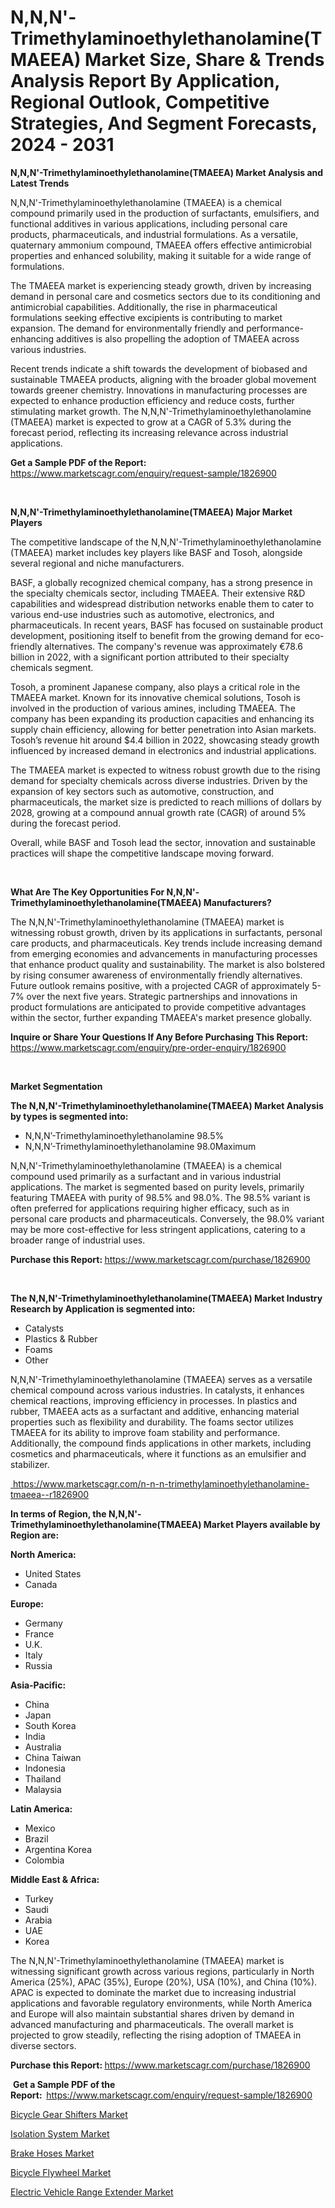 <p><h1>N,N,N'-Trimethylaminoethylethanolamine(TMAEEA) Market Size, Share & Trends Analysis Report By Application, Regional Outlook, Competitive Strategies, And Segment Forecasts, 2024 - 2031</h1></p><p><strong>N,N,N'-Trimethylaminoethylethanolamine(TMAEEA) Market Analysis and Latest Trends</strong></p>
<p><p>N,N,N'-Trimethylaminoethylethanolamine (TMAEEA) is a chemical compound primarily used in the production of surfactants, emulsifiers, and functional additives in various applications, including personal care products, pharmaceuticals, and industrial formulations. As a versatile, quaternary ammonium compound, TMAEEA offers effective antimicrobial properties and enhanced solubility, making it suitable for a wide range of formulations.</p><p>The TMAEEA market is experiencing steady growth, driven by increasing demand in personal care and cosmetics sectors due to its conditioning and antimicrobial capabilities. Additionally, the rise in pharmaceutical formulations seeking effective excipients is contributing to market expansion. The demand for environmentally friendly and performance-enhancing additives is also propelling the adoption of TMAEEA across various industries.</p><p>Recent trends indicate a shift towards the development of biobased and sustainable TMAEEA products, aligning with the broader global movement towards greener chemistry. Innovations in manufacturing processes are expected to enhance production efficiency and reduce costs, further stimulating market growth. The N,N,N'-Trimethylaminoethylethanolamine (TMAEEA) market is expected to grow at a CAGR of 5.3% during the forecast period, reflecting its increasing relevance across industrial applications.</p></p>
<p><strong>Get a Sample PDF of the Report:&nbsp;</strong> <a href="https://www.marketscagr.com/enquiry/request-sample/1826900?utm_campaign=1694&utm_medium=2&utm_source=Github&utm_content=ia&utm_term=15102024&utm_id=nnn-trimethylaminoethylethanolaminetmaeea">https://www.marketscagr.com/enquiry/request-sample/1826900</a></p>
<p>&nbsp;</p>
<p><strong>N,N,N'-Trimethylaminoethylethanolamine(TMAEEA) Major Market Players</strong></p>
<p><p>The competitive landscape of the N,N,N'-Trimethylaminoethylethanolamine (TMAEEA) market includes key players like BASF and Tosoh, alongside several regional and niche manufacturers. </p><p>BASF, a globally recognized chemical company, has a strong presence in the specialty chemicals sector, including TMAEEA. Their extensive R&D capabilities and widespread distribution networks enable them to cater to various end-use industries such as automotive, electronics, and pharmaceuticals. In recent years, BASF has focused on sustainable product development, positioning itself to benefit from the growing demand for eco-friendly alternatives. The company's revenue was approximately €78.6 billion in 2022, with a significant portion attributed to their specialty chemicals segment.</p><p>Tosoh, a prominent Japanese company, also plays a critical role in the TMAEEA market. Known for its innovative chemical solutions, Tosoh is involved in the production of various amines, including TMAEEA. The company has been expanding its production capacities and enhancing its supply chain efficiency, allowing for better penetration into Asian markets. Tosoh’s revenue hit around $4.4 billion in 2022, showcasing steady growth influenced by increased demand in electronics and industrial applications.</p><p>The TMAEEA market is expected to witness robust growth due to the rising demand for specialty chemicals across diverse industries. Driven by the expansion of key sectors such as automotive, construction, and pharmaceuticals, the market size is predicted to reach millions of dollars by 2028, growing at a compound annual growth rate (CAGR) of around 5% during the forecast period. </p><p>Overall, while BASF and Tosoh lead the sector, innovation and sustainable practices will shape the competitive landscape moving forward.</p></p>
<p>&nbsp;</p>
<p><strong>What Are The Key Opportunities For N,N,N'-Trimethylaminoethylethanolamine(TMAEEA) Manufacturers?</strong></p>
<p><p>The N,N,N'-Trimethylaminoethylethanolamine (TMAEEA) market is witnessing robust growth, driven by its applications in surfactants, personal care products, and pharmaceuticals. Key trends include increasing demand from emerging economies and advancements in manufacturing processes that enhance product quality and sustainability. The market is also bolstered by rising consumer awareness of environmentally friendly alternatives. Future outlook remains positive, with a projected CAGR of approximately 5-7% over the next five years. Strategic partnerships and innovations in product formulations are anticipated to provide competitive advantages within the sector, further expanding TMAEEA's market presence globally.</p></p>
<p><strong>Inquire or Share Your Questions If Any Before Purchasing This Report:</strong> <a href="https://www.marketscagr.com/enquiry/pre-order-enquiry/1826900?utm_campaign=1694&utm_medium=2&utm_source=Github&utm_content=ia&utm_term=15102024&utm_id=nnn-trimethylaminoethylethanolaminetmaeea">https://www.marketscagr.com/enquiry/pre-order-enquiry/1826900</a></p>
<p>&nbsp;</p>
<p><strong>Market Segmentation</strong></p>
<p><strong>The N,N,N'-Trimethylaminoethylethanolamine(TMAEEA) Market Analysis by types is segmented into:</strong></p>
<p><ul><li>N,N,N’-Trimethylaminoethylethanolamine 98.5%</li><li>N,N,N’-Trimethylaminoethylethanolamine 98.0Maximum</li></ul></p>
<p><p>N,N,N'-Trimethylaminoethylethanolamine (TMAEEA) is a chemical compound used primarily as a surfactant and in various industrial applications. The market is segmented based on purity levels, primarily featuring TMAEEA with purity of 98.5% and 98.0%. The 98.5% variant is often preferred for applications requiring higher efficacy, such as in personal care products and pharmaceuticals. Conversely, the 98.0% variant may be more cost-effective for less stringent applications, catering to a broader range of industrial uses.</p></p>
<p><strong>Purchase this Report:&nbsp;</strong><a href="https://www.marketscagr.com/purchase/1826900?utm_campaign=1694&utm_medium=2&utm_source=Github&utm_content=ia&utm_term=15102024&utm_id=nnn-trimethylaminoethylethanolaminetmaeea">https://www.marketscagr.com/purchase/1826900</a></p>
<p>&nbsp;</p>
<p><strong>The N,N,N'-Trimethylaminoethylethanolamine(TMAEEA) Market Industry Research by Application is segmented into:</strong></p>
<p><ul><li>Catalysts</li><li>Plastics & Rubber</li><li>Foams</li><li>Other</li></ul></p>
<p><p>N,N,N'-Trimethylaminoethylethanolamine (TMAEEA) serves as a versatile chemical compound across various industries. In catalysts, it enhances chemical reactions, improving efficiency in processes. In plastics and rubber, TMAEEA acts as a surfactant and additive, enhancing material properties such as flexibility and durability. The foams sector utilizes TMAEEA for its ability to improve foam stability and performance. Additionally, the compound finds applications in other markets, including cosmetics and pharmaceuticals, where it functions as an emulsifier and stabilizer.</p></p>
<p><a href="https://www.marketscagr.com/n-n-n-trimethylaminoethylethanolamine-tmaeea--r1826900?utm_campaign=1694&utm_medium=2&utm_source=Github&utm_content=ia&utm_term=15102024&utm_id=nnn-trimethylaminoethylethanolaminetmaeea">&nbsp;https://www.marketscagr.com/n-n-n-trimethylaminoethylethanolamine-tmaeea--r1826900</a></p>
<p><strong>In terms of Region, the N,N,N'-Trimethylaminoethylethanolamine(TMAEEA) Market Players available by Region are:</strong></p>
<p>
    <p> <strong> North America: </strong>
        <ul>
            <li>United States</li>
            <li>Canada</li>
        </ul>
        </p> 
    <p> <strong> Europe: </strong>
        <ul>
            <li>Germany</li>
            <li>France</li>
            <li>U.K.</li>
            <li>Italy</li>
            <li>Russia</li>
        </ul>
        </p> 
    <p> <strong> Asia-Pacific: </strong>
        <ul>
            <li>China</li>
            <li>Japan</li>
            <li>South Korea</li>
            <li>India</li>
            <li>Australia</li>
            <li>China Taiwan</li>
            <li>Indonesia</li>
            <li>Thailand</li>
            <li>Malaysia</li>
        </ul>
        </p> 
    <p> <strong> Latin America: </strong>
        <ul>
            <li>Mexico</li>
            <li>Brazil</li>
            <li>Argentina Korea</li>
            <li>Colombia</li>
        </ul>
        </p> 
    <p> <strong> Middle East & Africa: </strong>
        <ul>
            <li>Turkey</li>
            <li>Saudi</li>
            <li>Arabia</li>
            <li>UAE</li>
            <li>Korea</li>
        </ul>
    </p>
    </p>
<p><p>The N,N,N'-Trimethylaminoethylethanolamine (TMAEEA) market is witnessing significant growth across various regions, particularly in North America (25%), APAC (35%), Europe (20%), USA (10%), and China (10%). APAC is expected to dominate the market due to increasing industrial applications and favorable regulatory environments, while North America and Europe will also maintain substantial shares driven by demand in advanced manufacturing and pharmaceuticals. The overall market is projected to grow steadily, reflecting the rising adoption of TMAEEA in diverse sectors.</p></p>
<p><strong>Purchase this Report: </strong><a href="https://www.marketscagr.com/purchase/1826900?utm_campaign=1694&utm_medium=2&utm_source=Github&utm_content=ia&utm_term=15102024&utm_id=nnn-trimethylaminoethylethanolaminetmaeea">https://www.marketscagr.com/purchase/1826900</a></p>
<p>&nbsp;<strong>Get a Sample PDF of the Report:&nbsp;&nbsp;</strong><a href="https://www.marketscagr.com/enquiry/request-sample/1826900?utm_campaign=1694&utm_medium=2&utm_source=Github&utm_content=ia&utm_term=15102024&utm_id=nnn-trimethylaminoethylethanolaminetmaeea">https://www.marketscagr.com/enquiry/request-sample/1826900</a></p>
<p><strong></strong></p>
<p><p><a href="https://www.linkedin.com/pulse/bicycle-gear-shifters-industry-sector-market-dynamics-future-r5ucf?utm_campaign=1694&utm_medium=2&utm_source=Github&utm_content=ia&utm_term=15102024&utm_id=nnn-trimethylaminoethylethanolaminetmaeea">Bicycle Gear Shifters Market</a></p><p><a href="https://www.linkedin.com/pulse/future-isolation-system-market-global-forecast-trends-h6e9f?utm_campaign=1694&utm_medium=2&utm_source=Github&utm_content=ia&utm_term=15102024&utm_id=nnn-trimethylaminoethylethanolaminetmaeea">Isolation System Market</a></p><p><a href="https://www.linkedin.com/pulse/brake-hoses-market-evolution-global-trends-regional-dynamics-zbrqf?utm_campaign=1694&utm_medium=2&utm_source=Github&utm_content=ia&utm_term=15102024&utm_id=nnn-trimethylaminoethylethanolaminetmaeea">Brake Hoses Market</a></p><p><a href="https://www.linkedin.com/pulse/bicycle-flywheel-market-overview-global-trends-future-prospects-48pkf?utm_campaign=1694&utm_medium=2&utm_source=Github&utm_content=ia&utm_term=15102024&utm_id=nnn-trimethylaminoethylethanolaminetmaeea">Bicycle Flywheel Market</a></p><p><a href="https://www.linkedin.com/pulse/electric-vehicle-range-extender-industry-sector-market-d5w1f?utm_campaign=1694&utm_medium=2&utm_source=Github&utm_content=ia&utm_term=15102024&utm_id=nnn-trimethylaminoethylethanolaminetmaeea">Electric Vehicle Range Extender Market</a></p></p>